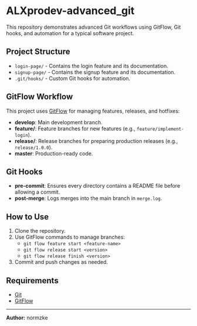 # ALXprodev-advanced_git

This repository demonstrates advanced Git workflows using GitFlow, Git hooks, and automation for a typical software project.

## Project Structure

- `login-page/` - Contains the login feature and its documentation.
- `signup-page/` - Contains the signup feature and its documentation.
- `.git/hooks/` - Custom Git hooks for automation.

## GitFlow Workflow

This project uses [GitFlow](https://nvie.com/posts/a-successful-git-branching-model/) for managing features, releases, and hotfixes:

- **develop**: Main development branch.
- **feature/**: Feature branches for new features (e.g., `feature/implement-login`).
- **release/**: Release branches for preparing production releases (e.g., `release/1.0.0`).
- **master**: Production-ready code.

## Git Hooks

- **pre-commit**: Ensures every directory contains a README file before allowing a commit.
- **post-merge**: Logs merges into the main branch in `merge.log`.

## How to Use

1. Clone the repository.
2. Use GitFlow commands to manage branches:
   - `git flow feature start <feature-name>`
   - `git flow release start <version>`
   - `git flow release finish <version>`
3. Commit and push changes as needed.

## Requirements
- [Git](https://git-scm.com/)
- [GitFlow](https://github.com/nvie/gitflow)

---

**Author:** normzke
